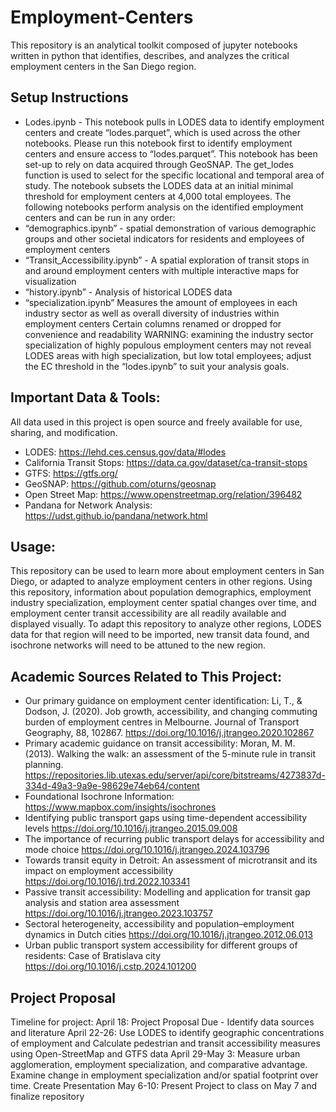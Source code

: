 # Employment-Centers 

This repository is an analytical toolkit composed of jupyter notebooks written in python that identifies, describes, and analyzes the critical employment centers in the San Diego region. 

## Setup Instructions
- Lodes.ipynb - This notebook pulls in LODES data to identify employment centers and create “lodes.parquet”, which is used across the other notebooks. Please run this notebook first to identify employment centers and ensure access to “lodes.parquet”.
This notebook has been set-up to rely on data acquired through GeoSNAP.
The get_lodes function is used to select for the specific locational and temporal area of study.
The notebook subsets the LODES data at an initial minimal threshold for employment centers at 4,000 total employees.
The following notebooks perform analysis on the identified employment centers and can be run in any order:
- “demographics.ipynb” - spatial demonstration of various demographic groups and other societal indicators for residents and employees of employment centers 
- “Transit_Accessibility.ipynb” - A spatial exploration of transit stops in and around employment centers with multiple interactive maps for visualization
- “history.ipynb” - Analysis of historical LODES data
- “specialization.ipynb” 
Measures the amount of employees in each industry sector as well as overall diversity of industries within employment centers
Certain columns renamed or dropped for convenience and readability
WARNING: examining the industry sector specialization of highly populous employment centers may not reveal LODES areas with high specialization, but low total employees; adjust the EC threshold in the “lodes.ipynb” to suit your analysis goals.

## Important Data & Tools:

All data used in this project is open source and freely available for use, sharing, and modification.

- LODES: https://lehd.ces.census.gov/data/#lodes
- California Transit Stops: https://data.ca.gov/dataset/ca-transit-stops
- GTFS: https://gtfs.org/
- GeoSNAP: https://github.com/oturns/geosnap
- Open Street Map: https://www.openstreetmap.org/relation/396482
- Pandana for Network Analysis: https://udst.github.io/pandana/network.html
## Usage:
This repository can be used to learn more about employment centers in San Diego, or adapted to analyze employment centers in other regions. Using this repository, information about population demographics, employment industry specialization, employment center spatial changes over time, and employment center transit accessibility are all readily available and displayed visually. To adapt this repository to analyze other regions, LODES data for that region will need to be imported, new transit data found, and isochrone networks will need to be attuned to the new region.

## Academic Sources Related to This Project:
- Our primary guidance on employment center identification: Li, T., & Dodson, J. (2020). Job growth, accessibility, and changing commuting burden of employment centres in Melbourne. Journal of Transport Geography, 88, 102867. https://doi.org/10.1016/j.jtrangeo.2020.102867
- Primary academic guidance on transit accessibility: Moran, M. M. (2013). Walking the walk: an assessment of the 5-minute rule in transit planning. https://repositories.lib.utexas.edu/server/api/core/bitstreams/4273837d-334d-49a3-9a9e-98629e74eb64/content
- Foundational Isochrone Information: https://www.mapbox.com/insights/isochrones
- Identifying public transport gaps using time-dependent accessibility levels https://doi.org/10.1016/j.jtrangeo.2015.09.008
- The importance of recurring public transport delays for accessibility and mode choice https://doi.org/10.1016/j.jtrangeo.2024.103796
- Towards transit equity in Detroit: An assessment of microtransit and its impact on employment accessibility https://doi.org/10.1016/j.trd.2022.103341
- Passive transit accessibility: Modelling and application for transit gap analysis and station area assessment https://doi.org/10.1016/j.jtrangeo.2023.103757
- Sectoral heterogeneity, accessibility and population–employment dynamics in Dutch cities https://doi.org/10.1016/j.jtrangeo.2012.06.013
- Urban public transport system accessibility for different groups of residents: Case of Bratislava city https://doi.org/10.1016/j.cstp.2024.101200
## Project Proposal
Timeline for project:
April 18: Project Proposal Due - Identify data sources and literature
April 22-26: Use LODES to identify geographic concentrations of employment and Calculate pedestrian and transit accessibility measures using Open-StreetMap and GTFS data
April 29-May 3: Measure urban agglomeration, employment specialization, and comparative advantage. Examine change in employment specialization and/or spatial footprint over time. Create Presentation
May 6-10: Present Project to class on May 7 and finalize repository

